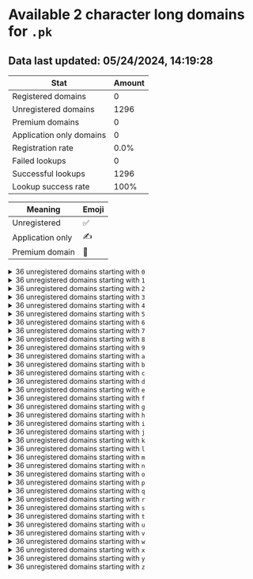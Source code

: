 # Available 2 character long domains for `.pk`

## Data last updated: 05/24/2024, 14:19:28

|Stat|Amount|
|--|--|
|Registered domains|0|
|Unregistered domains|1296|
|Premium domains|0|
|Application only domains|0|
|Registration rate|0.0%|
|Failed lookups|0|
|Successful lookups|1296|
|Lookup success rate|100%|


|Meaning|Emoji|
|--|--|
|Unregistered|:white_check_mark:|
|Application only|:writing_hand:|
|Premium domain|:gem:|

<details>
<summary>36 unregistered domains starting with <bold><code>0</code></bold></summary>

|Type|Domain|
|--|--|
|:white_check_mark:|`00.pk`|
|:white_check_mark:|`01.pk`|
|:white_check_mark:|`02.pk`|
|:white_check_mark:|`03.pk`|
|:white_check_mark:|`04.pk`|
|:white_check_mark:|`05.pk`|
|:white_check_mark:|`06.pk`|
|:white_check_mark:|`07.pk`|
|:white_check_mark:|`08.pk`|
|:white_check_mark:|`09.pk`|
|:white_check_mark:|`0a.pk`|
|:white_check_mark:|`0b.pk`|
|:white_check_mark:|`0c.pk`|
|:white_check_mark:|`0d.pk`|
|:white_check_mark:|`0e.pk`|
|:white_check_mark:|`0f.pk`|
|:white_check_mark:|`0g.pk`|
|:white_check_mark:|`0h.pk`|
|:white_check_mark:|`0i.pk`|
|:white_check_mark:|`0j.pk`|
|:white_check_mark:|`0k.pk`|
|:white_check_mark:|`0l.pk`|
|:white_check_mark:|`0m.pk`|
|:white_check_mark:|`0n.pk`|
|:white_check_mark:|`0o.pk`|
|:white_check_mark:|`0p.pk`|
|:white_check_mark:|`0q.pk`|
|:white_check_mark:|`0r.pk`|
|:white_check_mark:|`0s.pk`|
|:white_check_mark:|`0t.pk`|
|:white_check_mark:|`0u.pk`|
|:white_check_mark:|`0v.pk`|
|:white_check_mark:|`0w.pk`|
|:white_check_mark:|`0x.pk`|
|:white_check_mark:|`0y.pk`|
|:white_check_mark:|`0z.pk`|
</details>
<details>
<summary>36 unregistered domains starting with <bold><code>1</code></bold></summary>

|Type|Domain|
|--|--|
|:white_check_mark:|`10.pk`|
|:white_check_mark:|`11.pk`|
|:white_check_mark:|`12.pk`|
|:white_check_mark:|`13.pk`|
|:white_check_mark:|`14.pk`|
|:white_check_mark:|`15.pk`|
|:white_check_mark:|`16.pk`|
|:white_check_mark:|`17.pk`|
|:white_check_mark:|`18.pk`|
|:white_check_mark:|`19.pk`|
|:white_check_mark:|`1a.pk`|
|:white_check_mark:|`1b.pk`|
|:white_check_mark:|`1c.pk`|
|:white_check_mark:|`1d.pk`|
|:white_check_mark:|`1e.pk`|
|:white_check_mark:|`1f.pk`|
|:white_check_mark:|`1g.pk`|
|:white_check_mark:|`1h.pk`|
|:white_check_mark:|`1i.pk`|
|:white_check_mark:|`1j.pk`|
|:white_check_mark:|`1k.pk`|
|:white_check_mark:|`1l.pk`|
|:white_check_mark:|`1m.pk`|
|:white_check_mark:|`1n.pk`|
|:white_check_mark:|`1o.pk`|
|:white_check_mark:|`1p.pk`|
|:white_check_mark:|`1q.pk`|
|:white_check_mark:|`1r.pk`|
|:white_check_mark:|`1s.pk`|
|:white_check_mark:|`1t.pk`|
|:white_check_mark:|`1u.pk`|
|:white_check_mark:|`1v.pk`|
|:white_check_mark:|`1w.pk`|
|:white_check_mark:|`1x.pk`|
|:white_check_mark:|`1y.pk`|
|:white_check_mark:|`1z.pk`|
</details>
<details>
<summary>36 unregistered domains starting with <bold><code>2</code></bold></summary>

|Type|Domain|
|--|--|
|:white_check_mark:|`20.pk`|
|:white_check_mark:|`21.pk`|
|:white_check_mark:|`22.pk`|
|:white_check_mark:|`23.pk`|
|:white_check_mark:|`24.pk`|
|:white_check_mark:|`25.pk`|
|:white_check_mark:|`26.pk`|
|:white_check_mark:|`27.pk`|
|:white_check_mark:|`28.pk`|
|:white_check_mark:|`29.pk`|
|:white_check_mark:|`2a.pk`|
|:white_check_mark:|`2b.pk`|
|:white_check_mark:|`2c.pk`|
|:white_check_mark:|`2d.pk`|
|:white_check_mark:|`2e.pk`|
|:white_check_mark:|`2f.pk`|
|:white_check_mark:|`2g.pk`|
|:white_check_mark:|`2h.pk`|
|:white_check_mark:|`2i.pk`|
|:white_check_mark:|`2j.pk`|
|:white_check_mark:|`2k.pk`|
|:white_check_mark:|`2l.pk`|
|:white_check_mark:|`2m.pk`|
|:white_check_mark:|`2n.pk`|
|:white_check_mark:|`2o.pk`|
|:white_check_mark:|`2p.pk`|
|:white_check_mark:|`2q.pk`|
|:white_check_mark:|`2r.pk`|
|:white_check_mark:|`2s.pk`|
|:white_check_mark:|`2t.pk`|
|:white_check_mark:|`2u.pk`|
|:white_check_mark:|`2v.pk`|
|:white_check_mark:|`2w.pk`|
|:white_check_mark:|`2x.pk`|
|:white_check_mark:|`2y.pk`|
|:white_check_mark:|`2z.pk`|
</details>
<details>
<summary>36 unregistered domains starting with <bold><code>3</code></bold></summary>

|Type|Domain|
|--|--|
|:white_check_mark:|`30.pk`|
|:white_check_mark:|`31.pk`|
|:white_check_mark:|`32.pk`|
|:white_check_mark:|`33.pk`|
|:white_check_mark:|`34.pk`|
|:white_check_mark:|`35.pk`|
|:white_check_mark:|`36.pk`|
|:white_check_mark:|`37.pk`|
|:white_check_mark:|`38.pk`|
|:white_check_mark:|`39.pk`|
|:white_check_mark:|`3a.pk`|
|:white_check_mark:|`3b.pk`|
|:white_check_mark:|`3c.pk`|
|:white_check_mark:|`3d.pk`|
|:white_check_mark:|`3e.pk`|
|:white_check_mark:|`3f.pk`|
|:white_check_mark:|`3g.pk`|
|:white_check_mark:|`3h.pk`|
|:white_check_mark:|`3i.pk`|
|:white_check_mark:|`3j.pk`|
|:white_check_mark:|`3k.pk`|
|:white_check_mark:|`3l.pk`|
|:white_check_mark:|`3m.pk`|
|:white_check_mark:|`3n.pk`|
|:white_check_mark:|`3o.pk`|
|:white_check_mark:|`3p.pk`|
|:white_check_mark:|`3q.pk`|
|:white_check_mark:|`3r.pk`|
|:white_check_mark:|`3s.pk`|
|:white_check_mark:|`3t.pk`|
|:white_check_mark:|`3u.pk`|
|:white_check_mark:|`3v.pk`|
|:white_check_mark:|`3w.pk`|
|:white_check_mark:|`3x.pk`|
|:white_check_mark:|`3y.pk`|
|:white_check_mark:|`3z.pk`|
</details>
<details>
<summary>36 unregistered domains starting with <bold><code>4</code></bold></summary>

|Type|Domain|
|--|--|
|:white_check_mark:|`40.pk`|
|:white_check_mark:|`41.pk`|
|:white_check_mark:|`42.pk`|
|:white_check_mark:|`43.pk`|
|:white_check_mark:|`44.pk`|
|:white_check_mark:|`45.pk`|
|:white_check_mark:|`46.pk`|
|:white_check_mark:|`47.pk`|
|:white_check_mark:|`48.pk`|
|:white_check_mark:|`49.pk`|
|:white_check_mark:|`4a.pk`|
|:white_check_mark:|`4b.pk`|
|:white_check_mark:|`4c.pk`|
|:white_check_mark:|`4d.pk`|
|:white_check_mark:|`4e.pk`|
|:white_check_mark:|`4f.pk`|
|:white_check_mark:|`4g.pk`|
|:white_check_mark:|`4h.pk`|
|:white_check_mark:|`4i.pk`|
|:white_check_mark:|`4j.pk`|
|:white_check_mark:|`4k.pk`|
|:white_check_mark:|`4l.pk`|
|:white_check_mark:|`4m.pk`|
|:white_check_mark:|`4n.pk`|
|:white_check_mark:|`4o.pk`|
|:white_check_mark:|`4p.pk`|
|:white_check_mark:|`4q.pk`|
|:white_check_mark:|`4r.pk`|
|:white_check_mark:|`4s.pk`|
|:white_check_mark:|`4t.pk`|
|:white_check_mark:|`4u.pk`|
|:white_check_mark:|`4v.pk`|
|:white_check_mark:|`4w.pk`|
|:white_check_mark:|`4x.pk`|
|:white_check_mark:|`4y.pk`|
|:white_check_mark:|`4z.pk`|
</details>
<details>
<summary>36 unregistered domains starting with <bold><code>5</code></bold></summary>

|Type|Domain|
|--|--|
|:white_check_mark:|`50.pk`|
|:white_check_mark:|`51.pk`|
|:white_check_mark:|`52.pk`|
|:white_check_mark:|`53.pk`|
|:white_check_mark:|`54.pk`|
|:white_check_mark:|`55.pk`|
|:white_check_mark:|`56.pk`|
|:white_check_mark:|`57.pk`|
|:white_check_mark:|`58.pk`|
|:white_check_mark:|`59.pk`|
|:white_check_mark:|`5a.pk`|
|:white_check_mark:|`5b.pk`|
|:white_check_mark:|`5c.pk`|
|:white_check_mark:|`5d.pk`|
|:white_check_mark:|`5e.pk`|
|:white_check_mark:|`5f.pk`|
|:white_check_mark:|`5g.pk`|
|:white_check_mark:|`5h.pk`|
|:white_check_mark:|`5i.pk`|
|:white_check_mark:|`5j.pk`|
|:white_check_mark:|`5k.pk`|
|:white_check_mark:|`5l.pk`|
|:white_check_mark:|`5m.pk`|
|:white_check_mark:|`5n.pk`|
|:white_check_mark:|`5o.pk`|
|:white_check_mark:|`5p.pk`|
|:white_check_mark:|`5q.pk`|
|:white_check_mark:|`5r.pk`|
|:white_check_mark:|`5s.pk`|
|:white_check_mark:|`5t.pk`|
|:white_check_mark:|`5u.pk`|
|:white_check_mark:|`5v.pk`|
|:white_check_mark:|`5w.pk`|
|:white_check_mark:|`5x.pk`|
|:white_check_mark:|`5y.pk`|
|:white_check_mark:|`5z.pk`|
</details>
<details>
<summary>36 unregistered domains starting with <bold><code>6</code></bold></summary>

|Type|Domain|
|--|--|
|:white_check_mark:|`60.pk`|
|:white_check_mark:|`61.pk`|
|:white_check_mark:|`62.pk`|
|:white_check_mark:|`63.pk`|
|:white_check_mark:|`64.pk`|
|:white_check_mark:|`65.pk`|
|:white_check_mark:|`66.pk`|
|:white_check_mark:|`67.pk`|
|:white_check_mark:|`68.pk`|
|:white_check_mark:|`69.pk`|
|:white_check_mark:|`6a.pk`|
|:white_check_mark:|`6b.pk`|
|:white_check_mark:|`6c.pk`|
|:white_check_mark:|`6d.pk`|
|:white_check_mark:|`6e.pk`|
|:white_check_mark:|`6f.pk`|
|:white_check_mark:|`6g.pk`|
|:white_check_mark:|`6h.pk`|
|:white_check_mark:|`6i.pk`|
|:white_check_mark:|`6j.pk`|
|:white_check_mark:|`6k.pk`|
|:white_check_mark:|`6l.pk`|
|:white_check_mark:|`6m.pk`|
|:white_check_mark:|`6n.pk`|
|:white_check_mark:|`6o.pk`|
|:white_check_mark:|`6p.pk`|
|:white_check_mark:|`6q.pk`|
|:white_check_mark:|`6r.pk`|
|:white_check_mark:|`6s.pk`|
|:white_check_mark:|`6t.pk`|
|:white_check_mark:|`6u.pk`|
|:white_check_mark:|`6v.pk`|
|:white_check_mark:|`6w.pk`|
|:white_check_mark:|`6x.pk`|
|:white_check_mark:|`6y.pk`|
|:white_check_mark:|`6z.pk`|
</details>
<details>
<summary>36 unregistered domains starting with <bold><code>7</code></bold></summary>

|Type|Domain|
|--|--|
|:white_check_mark:|`70.pk`|
|:white_check_mark:|`71.pk`|
|:white_check_mark:|`72.pk`|
|:white_check_mark:|`73.pk`|
|:white_check_mark:|`74.pk`|
|:white_check_mark:|`75.pk`|
|:white_check_mark:|`76.pk`|
|:white_check_mark:|`77.pk`|
|:white_check_mark:|`78.pk`|
|:white_check_mark:|`79.pk`|
|:white_check_mark:|`7a.pk`|
|:white_check_mark:|`7b.pk`|
|:white_check_mark:|`7c.pk`|
|:white_check_mark:|`7d.pk`|
|:white_check_mark:|`7e.pk`|
|:white_check_mark:|`7f.pk`|
|:white_check_mark:|`7g.pk`|
|:white_check_mark:|`7h.pk`|
|:white_check_mark:|`7i.pk`|
|:white_check_mark:|`7j.pk`|
|:white_check_mark:|`7k.pk`|
|:white_check_mark:|`7l.pk`|
|:white_check_mark:|`7m.pk`|
|:white_check_mark:|`7n.pk`|
|:white_check_mark:|`7o.pk`|
|:white_check_mark:|`7p.pk`|
|:white_check_mark:|`7q.pk`|
|:white_check_mark:|`7r.pk`|
|:white_check_mark:|`7s.pk`|
|:white_check_mark:|`7t.pk`|
|:white_check_mark:|`7u.pk`|
|:white_check_mark:|`7v.pk`|
|:white_check_mark:|`7w.pk`|
|:white_check_mark:|`7x.pk`|
|:white_check_mark:|`7y.pk`|
|:white_check_mark:|`7z.pk`|
</details>
<details>
<summary>36 unregistered domains starting with <bold><code>8</code></bold></summary>

|Type|Domain|
|--|--|
|:white_check_mark:|`80.pk`|
|:white_check_mark:|`81.pk`|
|:white_check_mark:|`82.pk`|
|:white_check_mark:|`83.pk`|
|:white_check_mark:|`84.pk`|
|:white_check_mark:|`85.pk`|
|:white_check_mark:|`86.pk`|
|:white_check_mark:|`87.pk`|
|:white_check_mark:|`88.pk`|
|:white_check_mark:|`89.pk`|
|:white_check_mark:|`8a.pk`|
|:white_check_mark:|`8b.pk`|
|:white_check_mark:|`8c.pk`|
|:white_check_mark:|`8d.pk`|
|:white_check_mark:|`8e.pk`|
|:white_check_mark:|`8f.pk`|
|:white_check_mark:|`8g.pk`|
|:white_check_mark:|`8h.pk`|
|:white_check_mark:|`8i.pk`|
|:white_check_mark:|`8j.pk`|
|:white_check_mark:|`8k.pk`|
|:white_check_mark:|`8l.pk`|
|:white_check_mark:|`8m.pk`|
|:white_check_mark:|`8n.pk`|
|:white_check_mark:|`8o.pk`|
|:white_check_mark:|`8p.pk`|
|:white_check_mark:|`8q.pk`|
|:white_check_mark:|`8r.pk`|
|:white_check_mark:|`8s.pk`|
|:white_check_mark:|`8t.pk`|
|:white_check_mark:|`8u.pk`|
|:white_check_mark:|`8v.pk`|
|:white_check_mark:|`8w.pk`|
|:white_check_mark:|`8x.pk`|
|:white_check_mark:|`8y.pk`|
|:white_check_mark:|`8z.pk`|
</details>
<details>
<summary>36 unregistered domains starting with <bold><code>9</code></bold></summary>

|Type|Domain|
|--|--|
|:white_check_mark:|`90.pk`|
|:white_check_mark:|`91.pk`|
|:white_check_mark:|`92.pk`|
|:white_check_mark:|`93.pk`|
|:white_check_mark:|`94.pk`|
|:white_check_mark:|`95.pk`|
|:white_check_mark:|`96.pk`|
|:white_check_mark:|`97.pk`|
|:white_check_mark:|`98.pk`|
|:white_check_mark:|`99.pk`|
|:white_check_mark:|`9a.pk`|
|:white_check_mark:|`9b.pk`|
|:white_check_mark:|`9c.pk`|
|:white_check_mark:|`9d.pk`|
|:white_check_mark:|`9e.pk`|
|:white_check_mark:|`9f.pk`|
|:white_check_mark:|`9g.pk`|
|:white_check_mark:|`9h.pk`|
|:white_check_mark:|`9i.pk`|
|:white_check_mark:|`9j.pk`|
|:white_check_mark:|`9k.pk`|
|:white_check_mark:|`9l.pk`|
|:white_check_mark:|`9m.pk`|
|:white_check_mark:|`9n.pk`|
|:white_check_mark:|`9o.pk`|
|:white_check_mark:|`9p.pk`|
|:white_check_mark:|`9q.pk`|
|:white_check_mark:|`9r.pk`|
|:white_check_mark:|`9s.pk`|
|:white_check_mark:|`9t.pk`|
|:white_check_mark:|`9u.pk`|
|:white_check_mark:|`9v.pk`|
|:white_check_mark:|`9w.pk`|
|:white_check_mark:|`9x.pk`|
|:white_check_mark:|`9y.pk`|
|:white_check_mark:|`9z.pk`|
</details>
<details>
<summary>36 unregistered domains starting with <bold><code>a</code></bold></summary>

|Type|Domain|
|--|--|
|:white_check_mark:|`a0.pk`|
|:white_check_mark:|`a1.pk`|
|:white_check_mark:|`a2.pk`|
|:white_check_mark:|`a3.pk`|
|:white_check_mark:|`a4.pk`|
|:white_check_mark:|`a5.pk`|
|:white_check_mark:|`a6.pk`|
|:white_check_mark:|`a7.pk`|
|:white_check_mark:|`a8.pk`|
|:white_check_mark:|`a9.pk`|
|:white_check_mark:|`aa.pk`|
|:white_check_mark:|`ab.pk`|
|:white_check_mark:|`ac.pk`|
|:white_check_mark:|`ad.pk`|
|:white_check_mark:|`ae.pk`|
|:white_check_mark:|`af.pk`|
|:white_check_mark:|`ag.pk`|
|:white_check_mark:|`ah.pk`|
|:white_check_mark:|`ai.pk`|
|:white_check_mark:|`aj.pk`|
|:white_check_mark:|`ak.pk`|
|:white_check_mark:|`al.pk`|
|:white_check_mark:|`am.pk`|
|:white_check_mark:|`an.pk`|
|:white_check_mark:|`ao.pk`|
|:white_check_mark:|`ap.pk`|
|:white_check_mark:|`aq.pk`|
|:white_check_mark:|`ar.pk`|
|:white_check_mark:|`as.pk`|
|:white_check_mark:|`at.pk`|
|:white_check_mark:|`au.pk`|
|:white_check_mark:|`av.pk`|
|:white_check_mark:|`aw.pk`|
|:white_check_mark:|`ax.pk`|
|:white_check_mark:|`ay.pk`|
|:white_check_mark:|`az.pk`|
</details>
<details>
<summary>36 unregistered domains starting with <bold><code>b</code></bold></summary>

|Type|Domain|
|--|--|
|:white_check_mark:|`b0.pk`|
|:white_check_mark:|`b1.pk`|
|:white_check_mark:|`b2.pk`|
|:white_check_mark:|`b3.pk`|
|:white_check_mark:|`b4.pk`|
|:white_check_mark:|`b5.pk`|
|:white_check_mark:|`b6.pk`|
|:white_check_mark:|`b7.pk`|
|:white_check_mark:|`b8.pk`|
|:white_check_mark:|`b9.pk`|
|:white_check_mark:|`ba.pk`|
|:white_check_mark:|`bb.pk`|
|:white_check_mark:|`bc.pk`|
|:white_check_mark:|`bd.pk`|
|:white_check_mark:|`be.pk`|
|:white_check_mark:|`bf.pk`|
|:white_check_mark:|`bg.pk`|
|:white_check_mark:|`bh.pk`|
|:white_check_mark:|`bi.pk`|
|:white_check_mark:|`bj.pk`|
|:white_check_mark:|`bk.pk`|
|:white_check_mark:|`bl.pk`|
|:white_check_mark:|`bm.pk`|
|:white_check_mark:|`bn.pk`|
|:white_check_mark:|`bo.pk`|
|:white_check_mark:|`bp.pk`|
|:white_check_mark:|`bq.pk`|
|:white_check_mark:|`br.pk`|
|:white_check_mark:|`bs.pk`|
|:white_check_mark:|`bt.pk`|
|:white_check_mark:|`bu.pk`|
|:white_check_mark:|`bv.pk`|
|:white_check_mark:|`bw.pk`|
|:white_check_mark:|`bx.pk`|
|:white_check_mark:|`by.pk`|
|:white_check_mark:|`bz.pk`|
</details>
<details>
<summary>36 unregistered domains starting with <bold><code>c</code></bold></summary>

|Type|Domain|
|--|--|
|:white_check_mark:|`c0.pk`|
|:white_check_mark:|`c1.pk`|
|:white_check_mark:|`c2.pk`|
|:white_check_mark:|`c3.pk`|
|:white_check_mark:|`c4.pk`|
|:white_check_mark:|`c5.pk`|
|:white_check_mark:|`c6.pk`|
|:white_check_mark:|`c7.pk`|
|:white_check_mark:|`c8.pk`|
|:white_check_mark:|`c9.pk`|
|:white_check_mark:|`ca.pk`|
|:white_check_mark:|`cb.pk`|
|:white_check_mark:|`cc.pk`|
|:white_check_mark:|`cd.pk`|
|:white_check_mark:|`ce.pk`|
|:white_check_mark:|`cf.pk`|
|:white_check_mark:|`cg.pk`|
|:white_check_mark:|`ch.pk`|
|:white_check_mark:|`ci.pk`|
|:white_check_mark:|`cj.pk`|
|:white_check_mark:|`ck.pk`|
|:white_check_mark:|`cl.pk`|
|:white_check_mark:|`cm.pk`|
|:white_check_mark:|`cn.pk`|
|:white_check_mark:|`co.pk`|
|:white_check_mark:|`cp.pk`|
|:white_check_mark:|`cq.pk`|
|:white_check_mark:|`cr.pk`|
|:white_check_mark:|`cs.pk`|
|:white_check_mark:|`ct.pk`|
|:white_check_mark:|`cu.pk`|
|:white_check_mark:|`cv.pk`|
|:white_check_mark:|`cw.pk`|
|:white_check_mark:|`cx.pk`|
|:white_check_mark:|`cy.pk`|
|:white_check_mark:|`cz.pk`|
</details>
<details>
<summary>36 unregistered domains starting with <bold><code>d</code></bold></summary>

|Type|Domain|
|--|--|
|:white_check_mark:|`d0.pk`|
|:white_check_mark:|`d1.pk`|
|:white_check_mark:|`d2.pk`|
|:white_check_mark:|`d3.pk`|
|:white_check_mark:|`d4.pk`|
|:white_check_mark:|`d5.pk`|
|:white_check_mark:|`d6.pk`|
|:white_check_mark:|`d7.pk`|
|:white_check_mark:|`d8.pk`|
|:white_check_mark:|`d9.pk`|
|:white_check_mark:|`da.pk`|
|:white_check_mark:|`db.pk`|
|:white_check_mark:|`dc.pk`|
|:white_check_mark:|`dd.pk`|
|:white_check_mark:|`de.pk`|
|:white_check_mark:|`df.pk`|
|:white_check_mark:|`dg.pk`|
|:white_check_mark:|`dh.pk`|
|:white_check_mark:|`di.pk`|
|:white_check_mark:|`dj.pk`|
|:white_check_mark:|`dk.pk`|
|:white_check_mark:|`dl.pk`|
|:white_check_mark:|`dm.pk`|
|:white_check_mark:|`dn.pk`|
|:white_check_mark:|`do.pk`|
|:white_check_mark:|`dp.pk`|
|:white_check_mark:|`dq.pk`|
|:white_check_mark:|`dr.pk`|
|:white_check_mark:|`ds.pk`|
|:white_check_mark:|`dt.pk`|
|:white_check_mark:|`du.pk`|
|:white_check_mark:|`dv.pk`|
|:white_check_mark:|`dw.pk`|
|:white_check_mark:|`dx.pk`|
|:white_check_mark:|`dy.pk`|
|:white_check_mark:|`dz.pk`|
</details>
<details>
<summary>36 unregistered domains starting with <bold><code>e</code></bold></summary>

|Type|Domain|
|--|--|
|:white_check_mark:|`e0.pk`|
|:white_check_mark:|`e1.pk`|
|:white_check_mark:|`e2.pk`|
|:white_check_mark:|`e3.pk`|
|:white_check_mark:|`e4.pk`|
|:white_check_mark:|`e5.pk`|
|:white_check_mark:|`e6.pk`|
|:white_check_mark:|`e7.pk`|
|:white_check_mark:|`e8.pk`|
|:white_check_mark:|`e9.pk`|
|:white_check_mark:|`ea.pk`|
|:white_check_mark:|`eb.pk`|
|:white_check_mark:|`ec.pk`|
|:white_check_mark:|`ed.pk`|
|:white_check_mark:|`ee.pk`|
|:white_check_mark:|`ef.pk`|
|:white_check_mark:|`eg.pk`|
|:white_check_mark:|`eh.pk`|
|:white_check_mark:|`ei.pk`|
|:white_check_mark:|`ej.pk`|
|:white_check_mark:|`ek.pk`|
|:white_check_mark:|`el.pk`|
|:white_check_mark:|`em.pk`|
|:white_check_mark:|`en.pk`|
|:white_check_mark:|`eo.pk`|
|:white_check_mark:|`ep.pk`|
|:white_check_mark:|`eq.pk`|
|:white_check_mark:|`er.pk`|
|:white_check_mark:|`es.pk`|
|:white_check_mark:|`et.pk`|
|:white_check_mark:|`eu.pk`|
|:white_check_mark:|`ev.pk`|
|:white_check_mark:|`ew.pk`|
|:white_check_mark:|`ex.pk`|
|:white_check_mark:|`ey.pk`|
|:white_check_mark:|`ez.pk`|
</details>
<details>
<summary>36 unregistered domains starting with <bold><code>f</code></bold></summary>

|Type|Domain|
|--|--|
|:white_check_mark:|`f0.pk`|
|:white_check_mark:|`f1.pk`|
|:white_check_mark:|`f2.pk`|
|:white_check_mark:|`f3.pk`|
|:white_check_mark:|`f4.pk`|
|:white_check_mark:|`f5.pk`|
|:white_check_mark:|`f6.pk`|
|:white_check_mark:|`f7.pk`|
|:white_check_mark:|`f8.pk`|
|:white_check_mark:|`f9.pk`|
|:white_check_mark:|`fa.pk`|
|:white_check_mark:|`fb.pk`|
|:white_check_mark:|`fc.pk`|
|:white_check_mark:|`fd.pk`|
|:white_check_mark:|`fe.pk`|
|:white_check_mark:|`ff.pk`|
|:white_check_mark:|`fg.pk`|
|:white_check_mark:|`fh.pk`|
|:white_check_mark:|`fi.pk`|
|:white_check_mark:|`fj.pk`|
|:white_check_mark:|`fk.pk`|
|:white_check_mark:|`fl.pk`|
|:white_check_mark:|`fm.pk`|
|:white_check_mark:|`fn.pk`|
|:white_check_mark:|`fo.pk`|
|:white_check_mark:|`fp.pk`|
|:white_check_mark:|`fq.pk`|
|:white_check_mark:|`fr.pk`|
|:white_check_mark:|`fs.pk`|
|:white_check_mark:|`ft.pk`|
|:white_check_mark:|`fu.pk`|
|:white_check_mark:|`fv.pk`|
|:white_check_mark:|`fw.pk`|
|:white_check_mark:|`fx.pk`|
|:white_check_mark:|`fy.pk`|
|:white_check_mark:|`fz.pk`|
</details>
<details>
<summary>36 unregistered domains starting with <bold><code>g</code></bold></summary>

|Type|Domain|
|--|--|
|:white_check_mark:|`g0.pk`|
|:white_check_mark:|`g1.pk`|
|:white_check_mark:|`g2.pk`|
|:white_check_mark:|`g3.pk`|
|:white_check_mark:|`g4.pk`|
|:white_check_mark:|`g5.pk`|
|:white_check_mark:|`g6.pk`|
|:white_check_mark:|`g7.pk`|
|:white_check_mark:|`g8.pk`|
|:white_check_mark:|`g9.pk`|
|:white_check_mark:|`ga.pk`|
|:white_check_mark:|`gb.pk`|
|:white_check_mark:|`gc.pk`|
|:white_check_mark:|`gd.pk`|
|:white_check_mark:|`ge.pk`|
|:white_check_mark:|`gf.pk`|
|:white_check_mark:|`gg.pk`|
|:white_check_mark:|`gh.pk`|
|:white_check_mark:|`gi.pk`|
|:white_check_mark:|`gj.pk`|
|:white_check_mark:|`gk.pk`|
|:white_check_mark:|`gl.pk`|
|:white_check_mark:|`gm.pk`|
|:white_check_mark:|`gn.pk`|
|:white_check_mark:|`go.pk`|
|:white_check_mark:|`gp.pk`|
|:white_check_mark:|`gq.pk`|
|:white_check_mark:|`gr.pk`|
|:white_check_mark:|`gs.pk`|
|:white_check_mark:|`gt.pk`|
|:white_check_mark:|`gu.pk`|
|:white_check_mark:|`gv.pk`|
|:white_check_mark:|`gw.pk`|
|:white_check_mark:|`gx.pk`|
|:white_check_mark:|`gy.pk`|
|:white_check_mark:|`gz.pk`|
</details>
<details>
<summary>36 unregistered domains starting with <bold><code>h</code></bold></summary>

|Type|Domain|
|--|--|
|:white_check_mark:|`h0.pk`|
|:white_check_mark:|`h1.pk`|
|:white_check_mark:|`h2.pk`|
|:white_check_mark:|`h3.pk`|
|:white_check_mark:|`h4.pk`|
|:white_check_mark:|`h5.pk`|
|:white_check_mark:|`h6.pk`|
|:white_check_mark:|`h7.pk`|
|:white_check_mark:|`h8.pk`|
|:white_check_mark:|`h9.pk`|
|:white_check_mark:|`ha.pk`|
|:white_check_mark:|`hb.pk`|
|:white_check_mark:|`hc.pk`|
|:white_check_mark:|`hd.pk`|
|:white_check_mark:|`he.pk`|
|:white_check_mark:|`hf.pk`|
|:white_check_mark:|`hg.pk`|
|:white_check_mark:|`hh.pk`|
|:white_check_mark:|`hi.pk`|
|:white_check_mark:|`hj.pk`|
|:white_check_mark:|`hk.pk`|
|:white_check_mark:|`hl.pk`|
|:white_check_mark:|`hm.pk`|
|:white_check_mark:|`hn.pk`|
|:white_check_mark:|`ho.pk`|
|:white_check_mark:|`hp.pk`|
|:white_check_mark:|`hq.pk`|
|:white_check_mark:|`hr.pk`|
|:white_check_mark:|`hs.pk`|
|:white_check_mark:|`ht.pk`|
|:white_check_mark:|`hu.pk`|
|:white_check_mark:|`hv.pk`|
|:white_check_mark:|`hw.pk`|
|:white_check_mark:|`hx.pk`|
|:white_check_mark:|`hy.pk`|
|:white_check_mark:|`hz.pk`|
</details>
<details>
<summary>36 unregistered domains starting with <bold><code>i</code></bold></summary>

|Type|Domain|
|--|--|
|:white_check_mark:|`i0.pk`|
|:white_check_mark:|`i1.pk`|
|:white_check_mark:|`i2.pk`|
|:white_check_mark:|`i3.pk`|
|:white_check_mark:|`i4.pk`|
|:white_check_mark:|`i5.pk`|
|:white_check_mark:|`i6.pk`|
|:white_check_mark:|`i7.pk`|
|:white_check_mark:|`i8.pk`|
|:white_check_mark:|`i9.pk`|
|:white_check_mark:|`ia.pk`|
|:white_check_mark:|`ib.pk`|
|:white_check_mark:|`ic.pk`|
|:white_check_mark:|`id.pk`|
|:white_check_mark:|`ie.pk`|
|:white_check_mark:|`if.pk`|
|:white_check_mark:|`ig.pk`|
|:white_check_mark:|`ih.pk`|
|:white_check_mark:|`ii.pk`|
|:white_check_mark:|`ij.pk`|
|:white_check_mark:|`ik.pk`|
|:white_check_mark:|`il.pk`|
|:white_check_mark:|`im.pk`|
|:white_check_mark:|`in.pk`|
|:white_check_mark:|`io.pk`|
|:white_check_mark:|`ip.pk`|
|:white_check_mark:|`iq.pk`|
|:white_check_mark:|`ir.pk`|
|:white_check_mark:|`is.pk`|
|:white_check_mark:|`it.pk`|
|:white_check_mark:|`iu.pk`|
|:white_check_mark:|`iv.pk`|
|:white_check_mark:|`iw.pk`|
|:white_check_mark:|`ix.pk`|
|:white_check_mark:|`iy.pk`|
|:white_check_mark:|`iz.pk`|
</details>
<details>
<summary>36 unregistered domains starting with <bold><code>j</code></bold></summary>

|Type|Domain|
|--|--|
|:white_check_mark:|`j0.pk`|
|:white_check_mark:|`j1.pk`|
|:white_check_mark:|`j2.pk`|
|:white_check_mark:|`j3.pk`|
|:white_check_mark:|`j4.pk`|
|:white_check_mark:|`j5.pk`|
|:white_check_mark:|`j6.pk`|
|:white_check_mark:|`j7.pk`|
|:white_check_mark:|`j8.pk`|
|:white_check_mark:|`j9.pk`|
|:white_check_mark:|`ja.pk`|
|:white_check_mark:|`jb.pk`|
|:white_check_mark:|`jc.pk`|
|:white_check_mark:|`jd.pk`|
|:white_check_mark:|`je.pk`|
|:white_check_mark:|`jf.pk`|
|:white_check_mark:|`jg.pk`|
|:white_check_mark:|`jh.pk`|
|:white_check_mark:|`ji.pk`|
|:white_check_mark:|`jj.pk`|
|:white_check_mark:|`jk.pk`|
|:white_check_mark:|`jl.pk`|
|:white_check_mark:|`jm.pk`|
|:white_check_mark:|`jn.pk`|
|:white_check_mark:|`jo.pk`|
|:white_check_mark:|`jp.pk`|
|:white_check_mark:|`jq.pk`|
|:white_check_mark:|`jr.pk`|
|:white_check_mark:|`js.pk`|
|:white_check_mark:|`jt.pk`|
|:white_check_mark:|`ju.pk`|
|:white_check_mark:|`jv.pk`|
|:white_check_mark:|`jw.pk`|
|:white_check_mark:|`jx.pk`|
|:white_check_mark:|`jy.pk`|
|:white_check_mark:|`jz.pk`|
</details>
<details>
<summary>36 unregistered domains starting with <bold><code>k</code></bold></summary>

|Type|Domain|
|--|--|
|:white_check_mark:|`k0.pk`|
|:white_check_mark:|`k1.pk`|
|:white_check_mark:|`k2.pk`|
|:white_check_mark:|`k3.pk`|
|:white_check_mark:|`k4.pk`|
|:white_check_mark:|`k5.pk`|
|:white_check_mark:|`k6.pk`|
|:white_check_mark:|`k7.pk`|
|:white_check_mark:|`k8.pk`|
|:white_check_mark:|`k9.pk`|
|:white_check_mark:|`ka.pk`|
|:white_check_mark:|`kb.pk`|
|:white_check_mark:|`kc.pk`|
|:white_check_mark:|`kd.pk`|
|:white_check_mark:|`ke.pk`|
|:white_check_mark:|`kf.pk`|
|:white_check_mark:|`kg.pk`|
|:white_check_mark:|`kh.pk`|
|:white_check_mark:|`ki.pk`|
|:white_check_mark:|`kj.pk`|
|:white_check_mark:|`kk.pk`|
|:white_check_mark:|`kl.pk`|
|:white_check_mark:|`km.pk`|
|:white_check_mark:|`kn.pk`|
|:white_check_mark:|`ko.pk`|
|:white_check_mark:|`kp.pk`|
|:white_check_mark:|`kq.pk`|
|:white_check_mark:|`kr.pk`|
|:white_check_mark:|`ks.pk`|
|:white_check_mark:|`kt.pk`|
|:white_check_mark:|`ku.pk`|
|:white_check_mark:|`kv.pk`|
|:white_check_mark:|`kw.pk`|
|:white_check_mark:|`kx.pk`|
|:white_check_mark:|`ky.pk`|
|:white_check_mark:|`kz.pk`|
</details>
<details>
<summary>36 unregistered domains starting with <bold><code>l</code></bold></summary>

|Type|Domain|
|--|--|
|:white_check_mark:|`l0.pk`|
|:white_check_mark:|`l1.pk`|
|:white_check_mark:|`l2.pk`|
|:white_check_mark:|`l3.pk`|
|:white_check_mark:|`l4.pk`|
|:white_check_mark:|`l5.pk`|
|:white_check_mark:|`l6.pk`|
|:white_check_mark:|`l7.pk`|
|:white_check_mark:|`l8.pk`|
|:white_check_mark:|`l9.pk`|
|:white_check_mark:|`la.pk`|
|:white_check_mark:|`lb.pk`|
|:white_check_mark:|`lc.pk`|
|:white_check_mark:|`ld.pk`|
|:white_check_mark:|`le.pk`|
|:white_check_mark:|`lf.pk`|
|:white_check_mark:|`lg.pk`|
|:white_check_mark:|`lh.pk`|
|:white_check_mark:|`li.pk`|
|:white_check_mark:|`lj.pk`|
|:white_check_mark:|`lk.pk`|
|:white_check_mark:|`ll.pk`|
|:white_check_mark:|`lm.pk`|
|:white_check_mark:|`ln.pk`|
|:white_check_mark:|`lo.pk`|
|:white_check_mark:|`lp.pk`|
|:white_check_mark:|`lq.pk`|
|:white_check_mark:|`lr.pk`|
|:white_check_mark:|`ls.pk`|
|:white_check_mark:|`lt.pk`|
|:white_check_mark:|`lu.pk`|
|:white_check_mark:|`lv.pk`|
|:white_check_mark:|`lw.pk`|
|:white_check_mark:|`lx.pk`|
|:white_check_mark:|`ly.pk`|
|:white_check_mark:|`lz.pk`|
</details>
<details>
<summary>36 unregistered domains starting with <bold><code>m</code></bold></summary>

|Type|Domain|
|--|--|
|:white_check_mark:|`m0.pk`|
|:white_check_mark:|`m1.pk`|
|:white_check_mark:|`m2.pk`|
|:white_check_mark:|`m3.pk`|
|:white_check_mark:|`m4.pk`|
|:white_check_mark:|`m5.pk`|
|:white_check_mark:|`m6.pk`|
|:white_check_mark:|`m7.pk`|
|:white_check_mark:|`m8.pk`|
|:white_check_mark:|`m9.pk`|
|:white_check_mark:|`ma.pk`|
|:white_check_mark:|`mb.pk`|
|:white_check_mark:|`mc.pk`|
|:white_check_mark:|`md.pk`|
|:white_check_mark:|`me.pk`|
|:white_check_mark:|`mf.pk`|
|:white_check_mark:|`mg.pk`|
|:white_check_mark:|`mh.pk`|
|:white_check_mark:|`mi.pk`|
|:white_check_mark:|`mj.pk`|
|:white_check_mark:|`mk.pk`|
|:white_check_mark:|`ml.pk`|
|:white_check_mark:|`mm.pk`|
|:white_check_mark:|`mn.pk`|
|:white_check_mark:|`mo.pk`|
|:white_check_mark:|`mp.pk`|
|:white_check_mark:|`mq.pk`|
|:white_check_mark:|`mr.pk`|
|:white_check_mark:|`ms.pk`|
|:white_check_mark:|`mt.pk`|
|:white_check_mark:|`mu.pk`|
|:white_check_mark:|`mv.pk`|
|:white_check_mark:|`mw.pk`|
|:white_check_mark:|`mx.pk`|
|:white_check_mark:|`my.pk`|
|:white_check_mark:|`mz.pk`|
</details>
<details>
<summary>36 unregistered domains starting with <bold><code>n</code></bold></summary>

|Type|Domain|
|--|--|
|:white_check_mark:|`n0.pk`|
|:white_check_mark:|`n1.pk`|
|:white_check_mark:|`n2.pk`|
|:white_check_mark:|`n3.pk`|
|:white_check_mark:|`n4.pk`|
|:white_check_mark:|`n5.pk`|
|:white_check_mark:|`n6.pk`|
|:white_check_mark:|`n7.pk`|
|:white_check_mark:|`n8.pk`|
|:white_check_mark:|`n9.pk`|
|:white_check_mark:|`na.pk`|
|:white_check_mark:|`nb.pk`|
|:white_check_mark:|`nc.pk`|
|:white_check_mark:|`nd.pk`|
|:white_check_mark:|`ne.pk`|
|:white_check_mark:|`nf.pk`|
|:white_check_mark:|`ng.pk`|
|:white_check_mark:|`nh.pk`|
|:white_check_mark:|`ni.pk`|
|:white_check_mark:|`nj.pk`|
|:white_check_mark:|`nk.pk`|
|:white_check_mark:|`nl.pk`|
|:white_check_mark:|`nm.pk`|
|:white_check_mark:|`nn.pk`|
|:white_check_mark:|`no.pk`|
|:white_check_mark:|`np.pk`|
|:white_check_mark:|`nq.pk`|
|:white_check_mark:|`nr.pk`|
|:white_check_mark:|`ns.pk`|
|:white_check_mark:|`nt.pk`|
|:white_check_mark:|`nu.pk`|
|:white_check_mark:|`nv.pk`|
|:white_check_mark:|`nw.pk`|
|:white_check_mark:|`nx.pk`|
|:white_check_mark:|`ny.pk`|
|:white_check_mark:|`nz.pk`|
</details>
<details>
<summary>36 unregistered domains starting with <bold><code>o</code></bold></summary>

|Type|Domain|
|--|--|
|:white_check_mark:|`o0.pk`|
|:white_check_mark:|`o1.pk`|
|:white_check_mark:|`o2.pk`|
|:white_check_mark:|`o3.pk`|
|:white_check_mark:|`o4.pk`|
|:white_check_mark:|`o5.pk`|
|:white_check_mark:|`o6.pk`|
|:white_check_mark:|`o7.pk`|
|:white_check_mark:|`o8.pk`|
|:white_check_mark:|`o9.pk`|
|:white_check_mark:|`oa.pk`|
|:white_check_mark:|`ob.pk`|
|:white_check_mark:|`oc.pk`|
|:white_check_mark:|`od.pk`|
|:white_check_mark:|`oe.pk`|
|:white_check_mark:|`of.pk`|
|:white_check_mark:|`og.pk`|
|:white_check_mark:|`oh.pk`|
|:white_check_mark:|`oi.pk`|
|:white_check_mark:|`oj.pk`|
|:white_check_mark:|`ok.pk`|
|:white_check_mark:|`ol.pk`|
|:white_check_mark:|`om.pk`|
|:white_check_mark:|`on.pk`|
|:white_check_mark:|`oo.pk`|
|:white_check_mark:|`op.pk`|
|:white_check_mark:|`oq.pk`|
|:white_check_mark:|`or.pk`|
|:white_check_mark:|`os.pk`|
|:white_check_mark:|`ot.pk`|
|:white_check_mark:|`ou.pk`|
|:white_check_mark:|`ov.pk`|
|:white_check_mark:|`ow.pk`|
|:white_check_mark:|`ox.pk`|
|:white_check_mark:|`oy.pk`|
|:white_check_mark:|`oz.pk`|
</details>
<details>
<summary>36 unregistered domains starting with <bold><code>p</code></bold></summary>

|Type|Domain|
|--|--|
|:white_check_mark:|`p0.pk`|
|:white_check_mark:|`p1.pk`|
|:white_check_mark:|`p2.pk`|
|:white_check_mark:|`p3.pk`|
|:white_check_mark:|`p4.pk`|
|:white_check_mark:|`p5.pk`|
|:white_check_mark:|`p6.pk`|
|:white_check_mark:|`p7.pk`|
|:white_check_mark:|`p8.pk`|
|:white_check_mark:|`p9.pk`|
|:white_check_mark:|`pa.pk`|
|:white_check_mark:|`pb.pk`|
|:white_check_mark:|`pc.pk`|
|:white_check_mark:|`pd.pk`|
|:white_check_mark:|`pe.pk`|
|:white_check_mark:|`pf.pk`|
|:white_check_mark:|`pg.pk`|
|:white_check_mark:|`ph.pk`|
|:white_check_mark:|`pi.pk`|
|:white_check_mark:|`pj.pk`|
|:white_check_mark:|`pk.pk`|
|:white_check_mark:|`pl.pk`|
|:white_check_mark:|`pm.pk`|
|:white_check_mark:|`pn.pk`|
|:white_check_mark:|`po.pk`|
|:white_check_mark:|`pp.pk`|
|:white_check_mark:|`pq.pk`|
|:white_check_mark:|`pr.pk`|
|:white_check_mark:|`ps.pk`|
|:white_check_mark:|`pt.pk`|
|:white_check_mark:|`pu.pk`|
|:white_check_mark:|`pv.pk`|
|:white_check_mark:|`pw.pk`|
|:white_check_mark:|`px.pk`|
|:white_check_mark:|`py.pk`|
|:white_check_mark:|`pz.pk`|
</details>
<details>
<summary>36 unregistered domains starting with <bold><code>q</code></bold></summary>

|Type|Domain|
|--|--|
|:white_check_mark:|`q0.pk`|
|:white_check_mark:|`q1.pk`|
|:white_check_mark:|`q2.pk`|
|:white_check_mark:|`q3.pk`|
|:white_check_mark:|`q4.pk`|
|:white_check_mark:|`q5.pk`|
|:white_check_mark:|`q6.pk`|
|:white_check_mark:|`q7.pk`|
|:white_check_mark:|`q8.pk`|
|:white_check_mark:|`q9.pk`|
|:white_check_mark:|`qa.pk`|
|:white_check_mark:|`qb.pk`|
|:white_check_mark:|`qc.pk`|
|:white_check_mark:|`qd.pk`|
|:white_check_mark:|`qe.pk`|
|:white_check_mark:|`qf.pk`|
|:white_check_mark:|`qg.pk`|
|:white_check_mark:|`qh.pk`|
|:white_check_mark:|`qi.pk`|
|:white_check_mark:|`qj.pk`|
|:white_check_mark:|`qk.pk`|
|:white_check_mark:|`ql.pk`|
|:white_check_mark:|`qm.pk`|
|:white_check_mark:|`qn.pk`|
|:white_check_mark:|`qo.pk`|
|:white_check_mark:|`qp.pk`|
|:white_check_mark:|`qq.pk`|
|:white_check_mark:|`qr.pk`|
|:white_check_mark:|`qs.pk`|
|:white_check_mark:|`qt.pk`|
|:white_check_mark:|`qu.pk`|
|:white_check_mark:|`qv.pk`|
|:white_check_mark:|`qw.pk`|
|:white_check_mark:|`qx.pk`|
|:white_check_mark:|`qy.pk`|
|:white_check_mark:|`qz.pk`|
</details>
<details>
<summary>36 unregistered domains starting with <bold><code>r</code></bold></summary>

|Type|Domain|
|--|--|
|:white_check_mark:|`r0.pk`|
|:white_check_mark:|`r1.pk`|
|:white_check_mark:|`r2.pk`|
|:white_check_mark:|`r3.pk`|
|:white_check_mark:|`r4.pk`|
|:white_check_mark:|`r5.pk`|
|:white_check_mark:|`r6.pk`|
|:white_check_mark:|`r7.pk`|
|:white_check_mark:|`r8.pk`|
|:white_check_mark:|`r9.pk`|
|:white_check_mark:|`ra.pk`|
|:white_check_mark:|`rb.pk`|
|:white_check_mark:|`rc.pk`|
|:white_check_mark:|`rd.pk`|
|:white_check_mark:|`re.pk`|
|:white_check_mark:|`rf.pk`|
|:white_check_mark:|`rg.pk`|
|:white_check_mark:|`rh.pk`|
|:white_check_mark:|`ri.pk`|
|:white_check_mark:|`rj.pk`|
|:white_check_mark:|`rk.pk`|
|:white_check_mark:|`rl.pk`|
|:white_check_mark:|`rm.pk`|
|:white_check_mark:|`rn.pk`|
|:white_check_mark:|`ro.pk`|
|:white_check_mark:|`rp.pk`|
|:white_check_mark:|`rq.pk`|
|:white_check_mark:|`rr.pk`|
|:white_check_mark:|`rs.pk`|
|:white_check_mark:|`rt.pk`|
|:white_check_mark:|`ru.pk`|
|:white_check_mark:|`rv.pk`|
|:white_check_mark:|`rw.pk`|
|:white_check_mark:|`rx.pk`|
|:white_check_mark:|`ry.pk`|
|:white_check_mark:|`rz.pk`|
</details>
<details>
<summary>36 unregistered domains starting with <bold><code>s</code></bold></summary>

|Type|Domain|
|--|--|
|:white_check_mark:|`s0.pk`|
|:white_check_mark:|`s1.pk`|
|:white_check_mark:|`s2.pk`|
|:white_check_mark:|`s3.pk`|
|:white_check_mark:|`s4.pk`|
|:white_check_mark:|`s5.pk`|
|:white_check_mark:|`s6.pk`|
|:white_check_mark:|`s7.pk`|
|:white_check_mark:|`s8.pk`|
|:white_check_mark:|`s9.pk`|
|:white_check_mark:|`sa.pk`|
|:white_check_mark:|`sb.pk`|
|:white_check_mark:|`sc.pk`|
|:white_check_mark:|`sd.pk`|
|:white_check_mark:|`se.pk`|
|:white_check_mark:|`sf.pk`|
|:white_check_mark:|`sg.pk`|
|:white_check_mark:|`sh.pk`|
|:white_check_mark:|`si.pk`|
|:white_check_mark:|`sj.pk`|
|:white_check_mark:|`sk.pk`|
|:white_check_mark:|`sl.pk`|
|:white_check_mark:|`sm.pk`|
|:white_check_mark:|`sn.pk`|
|:white_check_mark:|`so.pk`|
|:white_check_mark:|`sp.pk`|
|:white_check_mark:|`sq.pk`|
|:white_check_mark:|`sr.pk`|
|:white_check_mark:|`ss.pk`|
|:white_check_mark:|`st.pk`|
|:white_check_mark:|`su.pk`|
|:white_check_mark:|`sv.pk`|
|:white_check_mark:|`sw.pk`|
|:white_check_mark:|`sx.pk`|
|:white_check_mark:|`sy.pk`|
|:white_check_mark:|`sz.pk`|
</details>
<details>
<summary>36 unregistered domains starting with <bold><code>t</code></bold></summary>

|Type|Domain|
|--|--|
|:white_check_mark:|`t0.pk`|
|:white_check_mark:|`t1.pk`|
|:white_check_mark:|`t2.pk`|
|:white_check_mark:|`t3.pk`|
|:white_check_mark:|`t4.pk`|
|:white_check_mark:|`t5.pk`|
|:white_check_mark:|`t6.pk`|
|:white_check_mark:|`t7.pk`|
|:white_check_mark:|`t8.pk`|
|:white_check_mark:|`t9.pk`|
|:white_check_mark:|`ta.pk`|
|:white_check_mark:|`tb.pk`|
|:white_check_mark:|`tc.pk`|
|:white_check_mark:|`td.pk`|
|:white_check_mark:|`te.pk`|
|:white_check_mark:|`tf.pk`|
|:white_check_mark:|`tg.pk`|
|:white_check_mark:|`th.pk`|
|:white_check_mark:|`ti.pk`|
|:white_check_mark:|`tj.pk`|
|:white_check_mark:|`tk.pk`|
|:white_check_mark:|`tl.pk`|
|:white_check_mark:|`tm.pk`|
|:white_check_mark:|`tn.pk`|
|:white_check_mark:|`to.pk`|
|:white_check_mark:|`tp.pk`|
|:white_check_mark:|`tq.pk`|
|:white_check_mark:|`tr.pk`|
|:white_check_mark:|`ts.pk`|
|:white_check_mark:|`tt.pk`|
|:white_check_mark:|`tu.pk`|
|:white_check_mark:|`tv.pk`|
|:white_check_mark:|`tw.pk`|
|:white_check_mark:|`tx.pk`|
|:white_check_mark:|`ty.pk`|
|:white_check_mark:|`tz.pk`|
</details>
<details>
<summary>36 unregistered domains starting with <bold><code>u</code></bold></summary>

|Type|Domain|
|--|--|
|:white_check_mark:|`u0.pk`|
|:white_check_mark:|`u1.pk`|
|:white_check_mark:|`u2.pk`|
|:white_check_mark:|`u3.pk`|
|:white_check_mark:|`u4.pk`|
|:white_check_mark:|`u5.pk`|
|:white_check_mark:|`u6.pk`|
|:white_check_mark:|`u7.pk`|
|:white_check_mark:|`u8.pk`|
|:white_check_mark:|`u9.pk`|
|:white_check_mark:|`ua.pk`|
|:white_check_mark:|`ub.pk`|
|:white_check_mark:|`uc.pk`|
|:white_check_mark:|`ud.pk`|
|:white_check_mark:|`ue.pk`|
|:white_check_mark:|`uf.pk`|
|:white_check_mark:|`ug.pk`|
|:white_check_mark:|`uh.pk`|
|:white_check_mark:|`ui.pk`|
|:white_check_mark:|`uj.pk`|
|:white_check_mark:|`uk.pk`|
|:white_check_mark:|`ul.pk`|
|:white_check_mark:|`um.pk`|
|:white_check_mark:|`un.pk`|
|:white_check_mark:|`uo.pk`|
|:white_check_mark:|`up.pk`|
|:white_check_mark:|`uq.pk`|
|:white_check_mark:|`ur.pk`|
|:white_check_mark:|`us.pk`|
|:white_check_mark:|`ut.pk`|
|:white_check_mark:|`uu.pk`|
|:white_check_mark:|`uv.pk`|
|:white_check_mark:|`uw.pk`|
|:white_check_mark:|`ux.pk`|
|:white_check_mark:|`uy.pk`|
|:white_check_mark:|`uz.pk`|
</details>
<details>
<summary>36 unregistered domains starting with <bold><code>v</code></bold></summary>

|Type|Domain|
|--|--|
|:white_check_mark:|`v0.pk`|
|:white_check_mark:|`v1.pk`|
|:white_check_mark:|`v2.pk`|
|:white_check_mark:|`v3.pk`|
|:white_check_mark:|`v4.pk`|
|:white_check_mark:|`v5.pk`|
|:white_check_mark:|`v6.pk`|
|:white_check_mark:|`v7.pk`|
|:white_check_mark:|`v8.pk`|
|:white_check_mark:|`v9.pk`|
|:white_check_mark:|`va.pk`|
|:white_check_mark:|`vb.pk`|
|:white_check_mark:|`vc.pk`|
|:white_check_mark:|`vd.pk`|
|:white_check_mark:|`ve.pk`|
|:white_check_mark:|`vf.pk`|
|:white_check_mark:|`vg.pk`|
|:white_check_mark:|`vh.pk`|
|:white_check_mark:|`vi.pk`|
|:white_check_mark:|`vj.pk`|
|:white_check_mark:|`vk.pk`|
|:white_check_mark:|`vl.pk`|
|:white_check_mark:|`vm.pk`|
|:white_check_mark:|`vn.pk`|
|:white_check_mark:|`vo.pk`|
|:white_check_mark:|`vp.pk`|
|:white_check_mark:|`vq.pk`|
|:white_check_mark:|`vr.pk`|
|:white_check_mark:|`vs.pk`|
|:white_check_mark:|`vt.pk`|
|:white_check_mark:|`vu.pk`|
|:white_check_mark:|`vv.pk`|
|:white_check_mark:|`vw.pk`|
|:white_check_mark:|`vx.pk`|
|:white_check_mark:|`vy.pk`|
|:white_check_mark:|`vz.pk`|
</details>
<details>
<summary>36 unregistered domains starting with <bold><code>w</code></bold></summary>

|Type|Domain|
|--|--|
|:white_check_mark:|`w0.pk`|
|:white_check_mark:|`w1.pk`|
|:white_check_mark:|`w2.pk`|
|:white_check_mark:|`w3.pk`|
|:white_check_mark:|`w4.pk`|
|:white_check_mark:|`w5.pk`|
|:white_check_mark:|`w6.pk`|
|:white_check_mark:|`w7.pk`|
|:white_check_mark:|`w8.pk`|
|:white_check_mark:|`w9.pk`|
|:white_check_mark:|`wa.pk`|
|:white_check_mark:|`wb.pk`|
|:white_check_mark:|`wc.pk`|
|:white_check_mark:|`wd.pk`|
|:white_check_mark:|`we.pk`|
|:white_check_mark:|`wf.pk`|
|:white_check_mark:|`wg.pk`|
|:white_check_mark:|`wh.pk`|
|:white_check_mark:|`wi.pk`|
|:white_check_mark:|`wj.pk`|
|:white_check_mark:|`wk.pk`|
|:white_check_mark:|`wl.pk`|
|:white_check_mark:|`wm.pk`|
|:white_check_mark:|`wn.pk`|
|:white_check_mark:|`wo.pk`|
|:white_check_mark:|`wp.pk`|
|:white_check_mark:|`wq.pk`|
|:white_check_mark:|`wr.pk`|
|:white_check_mark:|`ws.pk`|
|:white_check_mark:|`wt.pk`|
|:white_check_mark:|`wu.pk`|
|:white_check_mark:|`wv.pk`|
|:white_check_mark:|`ww.pk`|
|:white_check_mark:|`wx.pk`|
|:white_check_mark:|`wy.pk`|
|:white_check_mark:|`wz.pk`|
</details>
<details>
<summary>36 unregistered domains starting with <bold><code>x</code></bold></summary>

|Type|Domain|
|--|--|
|:white_check_mark:|`x0.pk`|
|:white_check_mark:|`x1.pk`|
|:white_check_mark:|`x2.pk`|
|:white_check_mark:|`x3.pk`|
|:white_check_mark:|`x4.pk`|
|:white_check_mark:|`x5.pk`|
|:white_check_mark:|`x6.pk`|
|:white_check_mark:|`x7.pk`|
|:white_check_mark:|`x8.pk`|
|:white_check_mark:|`x9.pk`|
|:white_check_mark:|`xa.pk`|
|:white_check_mark:|`xb.pk`|
|:white_check_mark:|`xc.pk`|
|:white_check_mark:|`xd.pk`|
|:white_check_mark:|`xe.pk`|
|:white_check_mark:|`xf.pk`|
|:white_check_mark:|`xg.pk`|
|:white_check_mark:|`xh.pk`|
|:white_check_mark:|`xi.pk`|
|:white_check_mark:|`xj.pk`|
|:white_check_mark:|`xk.pk`|
|:white_check_mark:|`xl.pk`|
|:white_check_mark:|`xm.pk`|
|:white_check_mark:|`xn.pk`|
|:white_check_mark:|`xo.pk`|
|:white_check_mark:|`xp.pk`|
|:white_check_mark:|`xq.pk`|
|:white_check_mark:|`xr.pk`|
|:white_check_mark:|`xs.pk`|
|:white_check_mark:|`xt.pk`|
|:white_check_mark:|`xu.pk`|
|:white_check_mark:|`xv.pk`|
|:white_check_mark:|`xw.pk`|
|:white_check_mark:|`xx.pk`|
|:white_check_mark:|`xy.pk`|
|:white_check_mark:|`xz.pk`|
</details>
<details>
<summary>36 unregistered domains starting with <bold><code>y</code></bold></summary>

|Type|Domain|
|--|--|
|:white_check_mark:|`y0.pk`|
|:white_check_mark:|`y1.pk`|
|:white_check_mark:|`y2.pk`|
|:white_check_mark:|`y3.pk`|
|:white_check_mark:|`y4.pk`|
|:white_check_mark:|`y5.pk`|
|:white_check_mark:|`y6.pk`|
|:white_check_mark:|`y7.pk`|
|:white_check_mark:|`y8.pk`|
|:white_check_mark:|`y9.pk`|
|:white_check_mark:|`ya.pk`|
|:white_check_mark:|`yb.pk`|
|:white_check_mark:|`yc.pk`|
|:white_check_mark:|`yd.pk`|
|:white_check_mark:|`ye.pk`|
|:white_check_mark:|`yf.pk`|
|:white_check_mark:|`yg.pk`|
|:white_check_mark:|`yh.pk`|
|:white_check_mark:|`yi.pk`|
|:white_check_mark:|`yj.pk`|
|:white_check_mark:|`yk.pk`|
|:white_check_mark:|`yl.pk`|
|:white_check_mark:|`ym.pk`|
|:white_check_mark:|`yn.pk`|
|:white_check_mark:|`yo.pk`|
|:white_check_mark:|`yp.pk`|
|:white_check_mark:|`yq.pk`|
|:white_check_mark:|`yr.pk`|
|:white_check_mark:|`ys.pk`|
|:white_check_mark:|`yt.pk`|
|:white_check_mark:|`yu.pk`|
|:white_check_mark:|`yv.pk`|
|:white_check_mark:|`yw.pk`|
|:white_check_mark:|`yx.pk`|
|:white_check_mark:|`yy.pk`|
|:white_check_mark:|`yz.pk`|
</details>
<details>
<summary>36 unregistered domains starting with <bold><code>z</code></bold></summary>

|Type|Domain|
|--|--|
|:white_check_mark:|`z0.pk`|
|:white_check_mark:|`z1.pk`|
|:white_check_mark:|`z2.pk`|
|:white_check_mark:|`z3.pk`|
|:white_check_mark:|`z4.pk`|
|:white_check_mark:|`z5.pk`|
|:white_check_mark:|`z6.pk`|
|:white_check_mark:|`z7.pk`|
|:white_check_mark:|`z8.pk`|
|:white_check_mark:|`z9.pk`|
|:white_check_mark:|`za.pk`|
|:white_check_mark:|`zb.pk`|
|:white_check_mark:|`zc.pk`|
|:white_check_mark:|`zd.pk`|
|:white_check_mark:|`ze.pk`|
|:white_check_mark:|`zf.pk`|
|:white_check_mark:|`zg.pk`|
|:white_check_mark:|`zh.pk`|
|:white_check_mark:|`zi.pk`|
|:white_check_mark:|`zj.pk`|
|:white_check_mark:|`zk.pk`|
|:white_check_mark:|`zl.pk`|
|:white_check_mark:|`zm.pk`|
|:white_check_mark:|`zn.pk`|
|:white_check_mark:|`zo.pk`|
|:white_check_mark:|`zp.pk`|
|:white_check_mark:|`zq.pk`|
|:white_check_mark:|`zr.pk`|
|:white_check_mark:|`zs.pk`|
|:white_check_mark:|`zt.pk`|
|:white_check_mark:|`zu.pk`|
|:white_check_mark:|`zv.pk`|
|:white_check_mark:|`zw.pk`|
|:white_check_mark:|`zx.pk`|
|:white_check_mark:|`zy.pk`|
|:white_check_mark:|`zz.pk`|
</details>